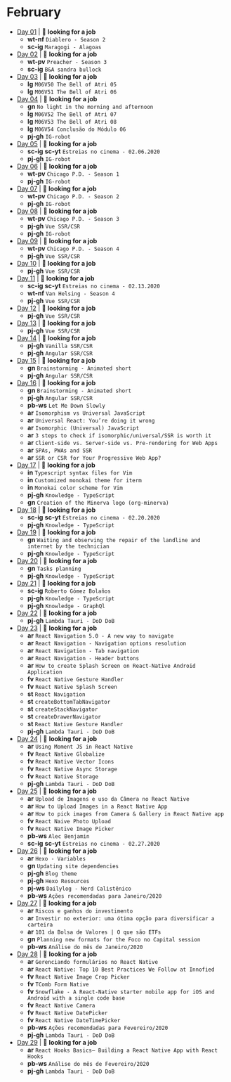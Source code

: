 # February

- [Day 01](02-01-2020.md) | :mag_right: **looking for a job**
  - **wt-nf** `Diablero - Season 2`
  - **sc-ig** `Maragogi - Alagoas`
- [Day 02](02-02-2020.md) | :mag_right: **looking for a job**
  - **wt-pv** `Preacher - Season 3`
  - **sc-ig** `B&A sandra bullock`
- [Day 03](02-03-2020.md) | :mag_right: **looking for a job**
  - **lg** `M06V50 The Bell of Atri 05`
  - **lg** `M06V51 The Bell of Atri 06`
- [Day 04](02-04-2020.md) | :mag_right: **looking for a job**
  - **gn** `No light in the morning and afternoon`
  - **lg** `M06V52 The Bell of Atri 07`
  - **lg** `M06V53 The Bell of Atri 08`
  - **lg** `M06V54 Conclusão do Módulo 06`
  - **pj-gh** `IG-robot`
- [Day 05](02-05-2020.md) | :mag_right: **looking for a job**
  - **sc-ig** **sc-yt** `Estreias no cinema - 02.06.2020`
  - **pj-gh** `IG-robot`
- [Day 06](02-06-2020.md) | :mag_right: **looking for a job**
  - **wt-pv** `Chicago P.D. - Season 1`
  - **pj-gh** `IG-robot`
- [Day 07](02-07-2020.md) | :mag_right: **looking for a job**
  - **wt-pv** `Chicago P.D. - Season 2`
  - **pj-gh** `IG-robot`
- [Day 08](02-08-2020.md) | :mag_right: **looking for a job**
  - **wt-pv** `Chicago P.D. - Season 3`
  - **pj-gh** `Vue SSR/CSR`
  - **pj-gh** `IG-robot`
- [Day 09](02-09-2020.md) | :mag_right: **looking for a job**
  - **wt-pv** `Chicago P.D. - Season 4`
  - **pj-gh** `Vue SSR/CSR`
- [Day 10](02-10-2020.md) | :mag_right: **looking for a job**
  - **pj-gh** `Vue SSR/CSR`
- [Day 11](02-11-2020.md) | :mag_right: **looking for a job**
  - **sc-ig** **sc-yt** `Estreias no cinema - 02.13.2020`
  - **wt-nf** `Van Helsing - Season 4`
  - **pj-gh** `Vue SSR/CSR`
- [Day 12](02-12-2020.md) | :mag_right: **looking for a job**
  - **pj-gh** `Vue SSR/CSR`
- [Day 13](02-13-2020.md) | :mag_right: **looking for a job**
  - **pj-gh** `Vue SSR/CSR`
- [Day 14](02-14-2020.md) | :mag_right: **looking for a job**
  - **pj-gh** `Vanilla SSR/CSR`
  - **pj-gh** `Angular SSR/CSR`
- [Day 15](02-15-2020.md) | :mag_right: **looking for a job**
  - **gn** `Brainstorming - Animated short`
  - **pj-gh** `Angular SSR/CSR`
- [Day 16](02-16-2020.md) | :mag_right: **looking for a job**
  - **gn** `Brainstorming - Animated short`
  - **pj-gh** `Angular SSR/CSR`
  - **pb-ws** `Let Me Down Slowly`
  - **ar** `Isomorphism vs Universal JavaScript`
  - **ar** `Universal React: You’re doing it wrong`
  - **ar** `Isomorphic (Universal) JavaScript`
  - **ar** `3 steps to check if isomorphic/universal/SSR is worth it`
  - **ar** `Client-side vs. Server-side vs. Pre-rendering for Web Apps`
  - **ar** `SPAs, PWAs and SSR`
  - **ar** `SSR or CSR for Your Progressive Web App?`
- [Day 17](02-17-2020.md) | :mag_right: **looking for a job**
  - **in** `Typescript syntax files for Vim`
  - **in** `Customized monokai theme for iterm`
  - **in** `Monokai color scheme for Vim`
  - **pj-gh** `Knowledge - TypeScript`
  - **gn** `Creation of the Minerva logo (org-minerva)`
- [Day 18](02-18-2020.md) | :mag_right: **looking for a job**
  - **sc-ig** **sc-yt** `Estreias no cinema - 02.20.2020`
  - **pj-gh** `Knowledge - TypeScript`
- [Day 19](02-19-2020.md) | :mag_right: **looking for a job**
  - **gn** `Waiting and observing the repair of the landline and internet by the technician`
  - **pj-gh** `Knowledge - TypeScript`
- [Day 20](02-20-2020.md) | :mag_right: **looking for a job**
  - **gn** `Tasks planning`
  - **pj-gh** `Knowledge - TypeScript`
- [Day 21](02-21-2020.md) | :mag_right: **looking for a job**
  - **sc-ig** `Roberto Gómez Bolaños`
  - **pj-gh** `Knowledge - TypeScript`
  - **pj-gh** `Knowledge - GraphQl`
- [Day 22](02-22-2020.md) | :mag_right: **looking for a job**
  - **pj-gh** `Lambda Tauri - DoD DoB`
- [Day 23](02-23-2020.md) | :mag_right: **looking for a job**
  - **ar** `React Navigation 5.0 - A new way to navigate`
  - **ar** `React Navigation - Navigation options resolution`
  - **ar** `React Navigation - Tab navigation`
  - **ar** `React Navigation - Header buttons`
  - **ar** `How to create Splash Screen on React-Native Android Application`
  - **fv** `React Native Gesture Handler`
  - **fv** `React Native Splash Screen`
  - **st** `React Navigation`
  - **st** `createBottomTabNavigator`
  - **st** `createStackNavigator`
  - **st** `createDrawerNavigator`
  - **st** `React Native Gesture Handler`
  - **pj-gh** `Lambda Tauri - DoD DoB`
- [Day 24](02-24-2020.md) | :mag_right: **looking for a job**
  - **ar** `Using Moment JS in React Native`
  - **fv** `React Native Globalize`
  - **fv** `React Native Vector Icons`
  - **fv** `React Native Async Storage`
  - **fv** `React Native Storage`
  - **pj-gh** `Lambda Tauri - DoD DoB`
- [Day 25](02-25-2020.md) | :mag_right: **looking for a job**
  - **ar** `Upload de Imagens e uso da Câmera no React Native`
  - **ar** `How to Upload Images in a React Native App`
  - **ar** `How to pick images from Camera & Gallery in React Native app`
  - **fv** `React Naive Photo Upload`
  - **fv** `React Native Image Picker`
  - **pb-ws** `Alec Benjamin`
  - **sc-ig** **sc-yt** `Estreias no cinema - 02.27.2020`
- [Day 26](02-26-2020.md) | :mag_right: **looking for a job**
  - **ar** `Hexo - Variables`
  - **gn** `Updating site dependencies`
  - **pj-gh** `Blog theme`
  - **pj-gh** `Hexo Resources`
  - **pj-ws** `Dailylog - Nerd Calistênico`
  - **pb-ws** `Ações recomendadas para Janeiro/2020`
- [Day 27](02-27-2020.md) | :mag_right: **looking for a job**
  - **ar** `Riscos e ganhos do investimento`
  - **ar** `Investir no exterior: uma ótima opção para diversificar a carteira`
  - **ar** `101 da Bolsa de Valores | O que são ETFs`
  - **gn** `Planning new formats for the Foco no Capital session`
  - **pb-ws** `Análise do mês de Janeiro/2020`
- [Day 28](02-28-2020.md) | :mag_right: **looking for a job**
  - **ar** `Gerenciando formulários no React Native`
  - **ar** `React Native: Top 10 Best Practices We Follow at Innofied`
  - **fv** `React Native Image Crop Picker`
  - **fv** `TComb Form Native`
  - **fv** `Snowflake - A React-Native starter mobile app for iOS and Android with a single code base`
  - **fv** `React Native Camera`
  - **fv** `React Native DatePicker`
  - **fv** `React Native DateTimePicker`
  - **pb-ws** `Ações recomendadas para Fevereiro/2020`
  - **pj-gh** `Lambda Tauri - DoD DoB`
- [Day 29](02-29-2020.md) | :mag_right: **looking for a job**
  - **ar** `React Hooks Basics— Building a React Native App with React Hooks`
  - **pb-ws** `Análise do mês de Fevereiro/2020`
  - **pj-gh** `Lambda Tauri - DoD DoB`
